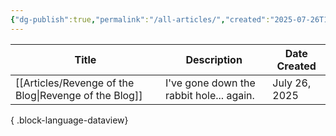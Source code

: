 ```yaml
---
{"dg-publish":true,"permalink":"/all-articles/","created":"2025-07-26T14:44:40.785+01:00","updated":"2025-07-26T15:27:38.625+01:00"}
---
```



| Title                                                    | Description                              | Date Created  |
| -------------------------------------------------------- | ---------------------------------------- | ------------- |
| [[Articles/Revenge of the Blog\|Revenge of the Blog]] | I've gone down the rabbit hole... again. | July 26, 2025 |

{ .block-language-dataview}
